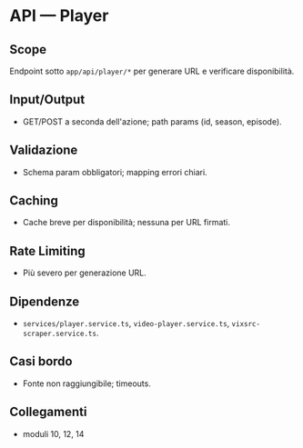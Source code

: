 # API — Player

## Scope
Endpoint sotto `app/api/player/*` per generare URL e verificare disponibilità.

## Input/Output
- GET/POST a seconda dell'azione; path params (id, season, episode).

## Validazione
- Schema param obbligatori; mapping errori chiari.

## Caching
- Cache breve per disponibilità; nessuna per URL firmati.

## Rate Limiting
- Più severo per generazione URL.

## Dipendenze
- `services/player.service.ts`, `video-player.service.ts`, `vixsrc-scraper.service.ts`.

## Casi bordo
- Fonte non raggiungibile; timeouts.

## Collegamenti
- moduli 10, 12, 14
